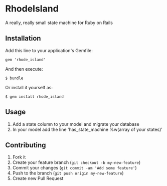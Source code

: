 # RhodeIsland

A really, really small state machine for Ruby on Rails

## Installation

Add this line to your application's Gemfile:

    gem 'rhode_island'

And then execute:

    $ bundle

Or install it yourself as:

    $ gem install rhode_island

## Usage

1. Add a state column to your model and migrate your database
2. In your model add the line 'has_state_machine %w(array of your states)'


## Contributing

1. Fork it
2. Create your feature branch (`git checkout -b my-new-feature`)
3. Commit your changes (`git commit -am 'Add some feature'`)
4. Push to the branch (`git push origin my-new-feature`)
5. Create new Pull Request
